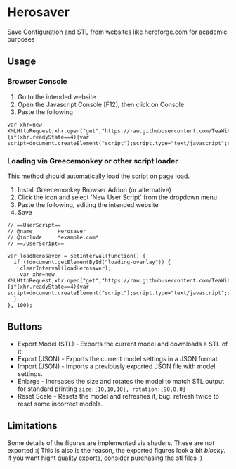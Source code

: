 # Herosaver


Save Configuration and STL from websites like heroforge.com for academic purposes

## Usage
### Browser Console
  1. Go to the intended website
  2. Open the Javascript Console [F12], then click on Console
  3. Paste the following
  
```
var xhr=new XMLHttpRequest;xhr.open("get","https://raw.githubusercontent.com/TeaWithLucas/Herosaver/master/herosaver.js",true);xhr.onreadystatechange=function(){if(xhr.readyState==4){var script=document.createElement("script");script.type="text/javascript";script.text=xhr.responseText;document.body.appendChild(script)}};xhr.send(null);
```

### Loading via Greecemonkey or other script loader
This method should automatically load the script on page load.

1. Install Greecemonkey Browser Addon (or alternative)
2. Click the icon and select 'New User Script' from the dropdown menu
3. Paste the following, editing the intended website
4. Save

```
// ==UserScript==
// @name		Herosaver
// @include		*example.com*
// ==/UserScript==

var loadHerosaver = setInterval(function() {
  if (!document.getElementById("loading-overlay")) {
    clearInterval(loadHerosaver);
    var xhr=new XMLHttpRequest;xhr.open("get","https://raw.githubusercontent.com/TeaWithLucas/Herosaver/master/herosaver.js",true);xhr.onreadystatechange=function(){if(xhr.readyState==4){var script=document.createElement("script");script.type="text/javascript";script.text=xhr.responseText;document.body.appendChild(script)}};xhr.send(null);
  }	
}, 100);
```

## Buttons
* Export Model (STL) - Exports the current model and downloads a STL of it.
* Export (JSON) - Exports the current model settings in a JSON format.
* Import (JSON) - Imports a previously exported JSON file with model settings.
* Enlarge - Increases the size and rotates the model to match STL output for standard printing ```size:[10,10,10], rotation:[90,0,0]```
* Reset Scale - Resets the model and refreshes it, bug: refresh twice to reset some incorrect models. 

## Limitations

Some details of the figures are implemented via shaders. These are not exported :( This is also is the reason, the exported figures look a bit _blocky_. If you want hight quality exports, consider purchasing the stl files :)
